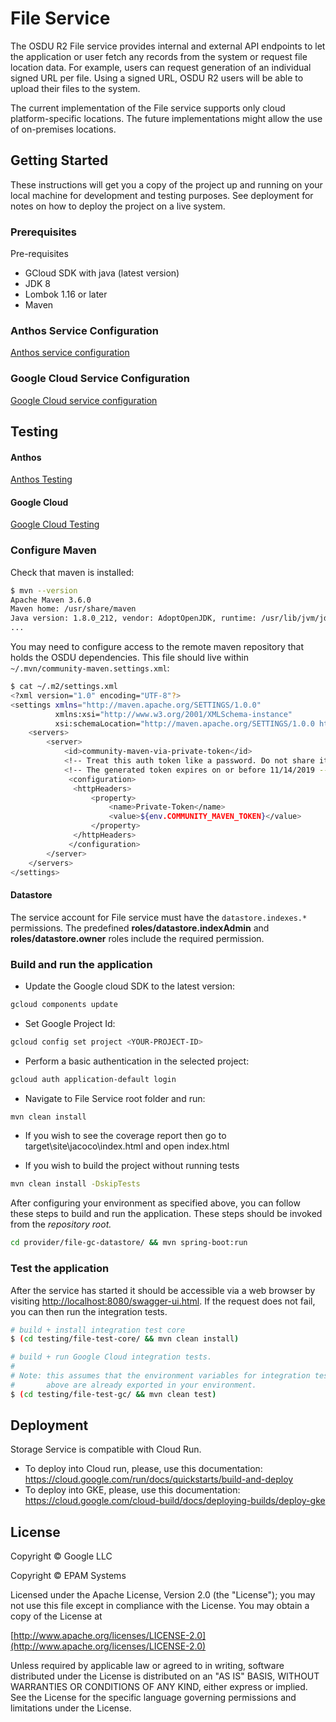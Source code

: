 # File Service

The OSDU R2 File service provides internal and external API endpoints to let the application or user
fetch any records from the system or request file location data. For example, users can request
generation of an individual signed URL per file. Using a signed URL, OSDU R2 users will be able to
upload their files to the system.

The current implementation of the File service supports only cloud platform-specific locations. The
future implementations might allow the use of on-premises locations.

## Getting Started

These instructions will get you a copy of the project up and running on your local machine for
development and testing purposes. See deployment for notes on how to deploy the project on a live
system.

### Prerequisites

Pre-requisites

* GCloud SDK with java (latest version)
* JDK 8
* Lombok 1.16 or later
* Maven

### Anthos Service Configuration

[Anthos service configuration](docs/anthos/README.md)

### Google Cloud Service Configuration

[Google Cloud service configuration](docs/gc/README.md)

## Testing

#### Anthos

[Anthos Testing](docs/anthos/README.md)

#### Google Cloud

[Google Cloud Testing](docs/gc/README.md)

### Configure Maven

Check that maven is installed:

```bash
$ mvn --version
Apache Maven 3.6.0
Maven home: /usr/share/maven
Java version: 1.8.0_212, vendor: AdoptOpenJDK, runtime: /usr/lib/jvm/jdk8u212-b04/jre
...
```

You may need to configure access to the remote maven repository that holds the OSDU dependencies.
This file should live within `~/.mvn/community-maven.settings.xml`:

```bash
$ cat ~/.m2/settings.xml
<?xml version="1.0" encoding="UTF-8"?>
<settings xmlns="http://maven.apache.org/SETTINGS/1.0.0"
          xmlns:xsi="http://www.w3.org/2001/XMLSchema-instance"
          xsi:schemaLocation="http://maven.apache.org/SETTINGS/1.0.0 http://maven.apache.org/xsd/settings-1.0.0.xsd">
    <servers>
        <server>
            <id>community-maven-via-private-token</id>
            <!-- Treat this auth token like a password. Do not share it with anyone, including Microsoft support. -->
            <!-- The generated token expires on or before 11/14/2019 -->
             <configuration>
              <httpHeaders>
                  <property>
                      <name>Private-Token</name>
                      <value>${env.COMMUNITY_MAVEN_TOKEN}</value>
                  </property>
              </httpHeaders>
             </configuration>
        </server>
    </servers>
</settings>
```

#### Datastore

The service account for File service must have the `datastore.indexes.*` permissions. The
predefined **roles/datastore.indexAdmin** and **roles/datastore.owner** roles include the required
permission.

### Build and run the application

* Update the Google cloud SDK to the latest version:

```bash
gcloud components update
```

* Set Google Project Id:

```bash
gcloud config set project <YOUR-PROJECT-ID>
```

* Perform a basic authentication in the selected project:

```bash
gcloud auth application-default login
```

* Navigate to File Service root folder and run:

```bash
mvn clean install
```

* If you wish to see the coverage report then go to target\site\jacoco\index.html and open
  index.html

* If you wish to build the project without running tests

```bash
mvn clean install -DskipTests
```

After configuring your environment as specified above, you can follow these steps to build and run
the application. These steps should be invoked from the *repository root.*

```bash
cd provider/file-gc-datastore/ && mvn spring-boot:run
```

### Test the application

After the service has started it should be accessible via a web browser by
visiting [http://localhost:8080/swagger-ui.html](http://localhost:8080/swagger-ui.html). If the
request does not fail, you can then run the integration tests.

```bash
# build + install integration test core
$ (cd testing/file-test-core/ && mvn clean install)

# build + run Google Cloud integration tests.
#
# Note: this assumes that the environment variables for integration tests as outlined
#       above are already exported in your environment.
$ (cd testing/file-test-gc/ && mvn clean test)
```

## Deployment

Storage Service is compatible with Cloud Run.

* To deploy into Cloud run, please, use this documentation:
  <https://cloud.google.com/run/docs/quickstarts/build-and-deploy>
* To deploy into GKE, please, use this documentation:
  <https://cloud.google.com/cloud-build/docs/deploying-builds/deploy-gke>

## License

Copyright © Google LLC

Copyright © EPAM Systems

Licensed under the Apache License, Version 2.0 (the "License"); you may not use this file except in
compliance with the License. You may obtain a copy of the License at

[http://www.apache.org/licenses/LICENSE-2.0](http://www.apache.org/licenses/LICENSE-2.0)

Unless required by applicable law or agreed to in writing, software distributed under the License is
distributed on an "AS IS" BASIS, WITHOUT WARRANTIES OR CONDITIONS OF ANY KIND, either express or
implied. See the License for the specific language governing permissions and limitations under the
License.
